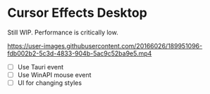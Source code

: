 # Cursor Effects Desktop

Still WIP. Performance is critically low.

https://user-images.githubusercontent.com/20166026/189951096-fdb002b2-5c3d-4833-904b-5ac9c52ba9e5.mp4

- [ ] Use Tauri event
- [ ] Use WinAPI mouse event
- [ ] UI for changing styles
